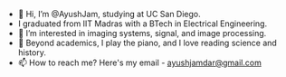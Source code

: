 - 👋 Hi, I’m @AyushJam, studying at UC San Diego.
- I graduated from IIT Madras with a BTech in Electrical Engineering.
- 👀 I’m interested in imaging systems, signal, and image processing.
- 🌱 Beyond academics, I play the piano, and I love reading science and history. 
- 📫 How to reach me? Here's my email - ayushjamdar@gmail.com

<!---
AyushJam/AyushJam is a ✨ special ✨ repository because its `README.md` (this file) appears on your GitHub profile.
You can click the Preview link to take a look at your changes.
--->

